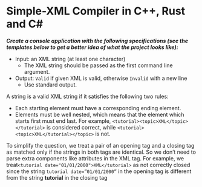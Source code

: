 # Simple-XML Compiler in C++, Rust and C#


***Create a console application with the following specifications (see the templates below to get a better idea of what the project looks like):***

- Input: an XML string (at least one character)
    - The XML string should be passed as the first command line argument.
- Output: `Valid` if given XML is valid, otherwise `Invalid` with a new line
    - Use standard output.

A string is a valid XML string if it satisfies the following two rules:

- Each starting element must have a corresponding ending element.
- Elements must be well nested, which means that the element which starts first must end last. For example, `<tutorial><topic>XML</topic></tutorial>` is considered correct, while `<tutorial><topic>XML</tutorial></topic>` is not.

To simplify the question, we treat a pair of an opening tag and a closing tag as matched only if the strings in both tags are identical. So we don’t need to parse extra components like attributes in the XML tag. For example, we treat`<tutorial date="01/01/2000">XML</tutorial>` as not correctly closed since the string `tutorial date=”01/01/2000”` in the opening tag is different from the string **tutorial** in the closing tag



